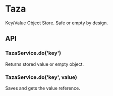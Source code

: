# Taza
Key/Value Object Store. Safe or empty by design.

## API
### TazaService.do('key')
Returns stored value or empty object.

### TazaService.do('key', value)
Saves and gets the value reference.
